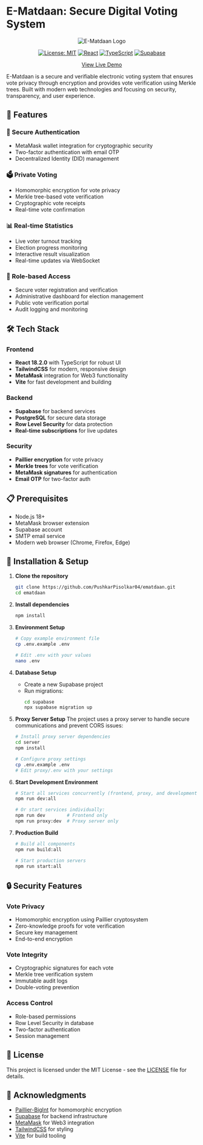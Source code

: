 # E-Matdaan: Secure Digital Voting System

<div align="center">

![E-Matdaan Logo](public/ematdaan-logo.png)

[![License: MIT](https://img.shields.io/badge/License-MIT-yellow.svg)](https://opensource.org/licenses/MIT)
[![React](https://img.shields.io/badge/React-18.2.0-blue.svg)](https://reactjs.org/)
[![TypeScript](https://img.shields.io/badge/TypeScript-5.2.2-blue.svg)](https://www.typescriptlang.org/)
[![Supabase](https://img.shields.io/badge/Supabase-2.39.7-green.svg)](https://supabase.com/)

[View Live Demo](https://ematdaan.vercel.app)

</div>

E-Matdaan is a secure and verifiable electronic voting system that ensures vote privacy through encryption and provides vote verification using Merkle trees. Built with modern web technologies and focusing on security, transparency, and user experience.

## 🚀 Features

### 🔐 Secure Authentication
- MetaMask wallet integration for cryptographic security
- Two-factor authentication with email OTP
- Decentralized Identity (DID) management

### 🗳️ Private Voting
- Homomorphic encryption for vote privacy
- Merkle tree-based vote verification
- Cryptographic vote receipts
- Real-time vote confirmation

### 📊 Real-time Statistics
- Live voter turnout tracking
- Election progress monitoring
- Interactive result visualization
- Real-time updates via WebSocket

### 👥 Role-based Access
- Secure voter registration and verification
- Administrative dashboard for election management
- Public vote verification portal
- Audit logging and monitoring

## 🛠️ Tech Stack

### Frontend
- **React 18.2.0** with TypeScript for robust UI
- **TailwindCSS** for modern, responsive design
- **MetaMask** integration for Web3 functionality
- **Vite** for fast development and building

### Backend
- **Supabase** for backend services
- **PostgreSQL** for secure data storage
- **Row Level Security** for data protection
- **Real-time subscriptions** for live updates

### Security
- **Paillier encryption** for vote privacy
- **Merkle trees** for vote verification
- **MetaMask signatures** for authentication
- **Email OTP** for two-factor auth

## 📋 Prerequisites

- Node.js 18+
- MetaMask browser extension
- Supabase account
- SMTP email service
- Modern web browser (Chrome, Firefox, Edge)

## 🔧 Installation & Setup

1. **Clone the repository**
   ```bash
   git clone https://github.com/PushkarPisolkar04/ematdaan.git
   cd ematdaan
   ```

2. **Install dependencies**
   ```bash
   npm install
   ```

3. **Environment Setup**
   ```bash
   # Copy example environment file
   cp .env.example .env
   
   # Edit .env with your values
   nano .env
   ```

4. **Database Setup**
   - Create a new Supabase project
   - Run migrations:
     ```bash
     cd supabase
     npx supabase migration up
     ```

5. **Proxy Server Setup**
   The project uses a proxy server to handle secure communications and prevent CORS issues:
   ```bash
   # Install proxy server dependencies
   cd server
   npm install
   
   # Configure proxy settings
   cp .env.example .env
   # Edit proxy/.env with your settings
   ```

6. **Start Development Environment**
   ```bash
   # Start all services concurrently (frontend, proxy, and development servers)
   npm run dev:all
   
   # Or start services individually:
   npm run dev        # Frontend only
   npm run proxy:dev  # Proxy server only
   ```

7. **Production Build**
   ```bash
   # Build all components
   npm run build:all
   
   # Start production servers
   npm run start:all
   ```

## 🔒 Security Features

### Vote Privacy
- Homomorphic encryption using Paillier cryptosystem
- Zero-knowledge proofs for vote verification
- Secure key management
- End-to-end encryption

### Vote Integrity
- Cryptographic signatures for each vote
- Merkle tree verification system
- Immutable audit logs
- Double-voting prevention

### Access Control
- Role-based permissions
- Row Level Security in database
- Two-factor authentication
- Session management


## 📄 License

This project is licensed under the MIT License - see the [LICENSE](LICENSE) file for details.

## 🙏 Acknowledgments

- [Paillier-BigInt](https://github.com/juanelas/paillier-bigint) for homomorphic encryption
- [Supabase](https://supabase.com) for backend infrastructure
- [MetaMask](https://metamask.io) for Web3 integration
- [TailwindCSS](https://tailwindcss.com) for styling
- [Vite](https://vitejs.dev) for build tooling
